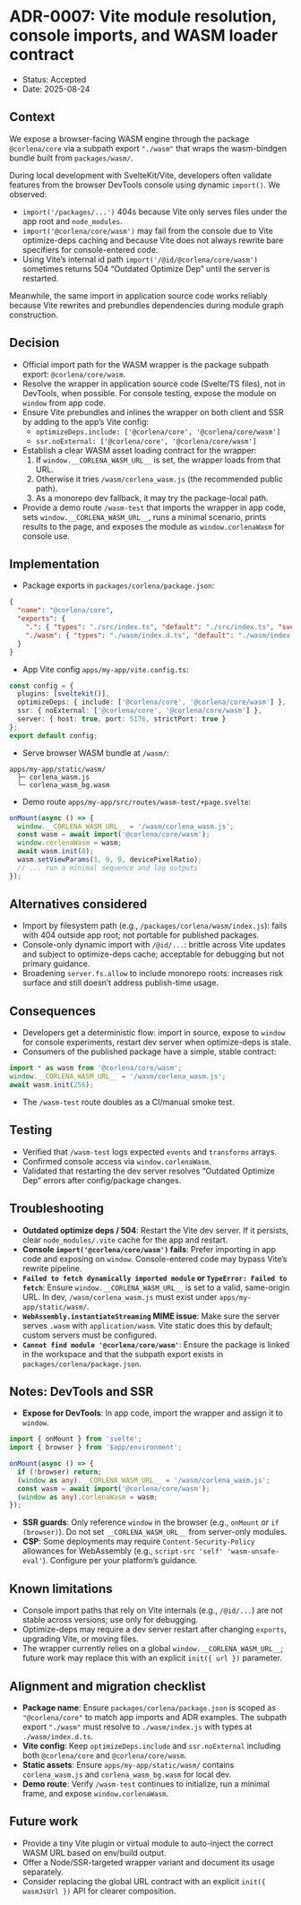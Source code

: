 # ADR-0007: Vite module resolution, console imports, and WASM loader contract

- Status: Accepted
- Date: 2025-08-24

## Context

We expose a browser-facing WASM engine through the package `@corlena/core` via a subpath export `"./wasm"` that wraps the wasm-bindgen bundle built from `packages/wasm/`.

During local development with SvelteKit/Vite, developers often validate features from the browser DevTools console using dynamic `import()`. We observed:

- `import('/packages/...')` 404s because Vite only serves files under the app root and `node_modules`.
- `import('@corlena/core/wasm')` may fail from the console due to Vite optimize-deps caching and because Vite does not always rewrite bare specifiers for console-entered code.
- Using Vite’s internal id path `import('/@id/@corlena/core/wasm')` sometimes returns 504 “Outdated Optimize Dep” until the server is restarted.

Meanwhile, the same import in application source code works reliably because Vite rewrites and prebundles dependencies during module graph construction.

## Decision

- Official import path for the WASM wrapper is the package subpath export: `@corlena/core/wasm`.
- Resolve the wrapper in application source code (Svelte/TS files), not in DevTools, when possible. For console testing, expose the module on `window` from app code.
- Ensure Vite prebundles and inlines the wrapper on both client and SSR by adding to the app’s Vite config:
  - `optimizeDeps.include: ['@corlena/core', '@corlena/core/wasm']`
  - `ssr.noExternal: ['@corlena/core', '@corlena/core/wasm']`
- Establish a clear WASM asset loading contract for the wrapper:
  1) If `window.__CORLENA_WASM_URL__` is set, the wrapper loads from that URL.
  2) Otherwise it tries `/wasm/corlena_wasm.js` (the recommended public path).
  3) As a monorepo dev fallback, it may try the package-local path.
- Provide a demo route `/wasm-test` that imports the wrapper in app code, sets `window.__CORLENA_WASM_URL__`, runs a minimal scenario, prints results to the page, and exposes the module as `window.corlenaWasm` for console use.

## Implementation

- Package exports in `packages/corlena/package.json`:

```json
{
  "name": "@corlena/core",
  "exports": {
    ".": { "types": "./src/index.ts", "default": "./src/index.ts", "svelte": "./src/index.ts" },
    "./wasm": { "types": "./wasm/index.d.ts", "default": "./wasm/index.js" }
  }
}
```

- App Vite config `apps/my-app/vite.config.ts`:

```ts
const config = {
  plugins: [sveltekit()],
  optimizeDeps: { include: ['@corlena/core', '@corlena/core/wasm'] },
  ssr: { noExternal: ['@corlena/core', '@corlena/core/wasm'] },
  server: { host: true, port: 5176, strictPort: true }
};
export default config;
```

- Serve browser WASM bundle at `/wasm/`:

```
apps/my-app/static/wasm/
  ├─ corlena_wasm.js
  └─ corlena_wasm_bg.wasm
```

- Demo route `apps/my-app/src/routes/wasm-test/+page.svelte`:

```ts
onMount(async () => {
  window.__CORLENA_WASM_URL__ = '/wasm/corlena_wasm.js';
  const wasm = await import('@corlena/core/wasm');
  window.corlenaWasm = wasm;
  await wasm.init(8);
  wasm.setViewParams(1, 0, 0, devicePixelRatio);
  // ... run a minimal sequence and log outputs
});
```

## Alternatives considered

- Import by filesystem path (e.g., `/packages/corlena/wasm/index.js`): fails with 404 outside app root; not portable for published packages.
- Console-only dynamic import with `/@id/...`: brittle across Vite updates and subject to optimize-deps cache; acceptable for debugging but not primary guidance.
- Broadening `server.fs.allow` to include monorepo roots: increases risk surface and still doesn’t address publish-time usage.

## Consequences

- Developers get a deterministic flow: import in source, expose to `window` for console experiments, restart dev server when optimize-deps is stale.
- Consumers of the published package have a simple, stable contract:

```ts
import * as wasm from '@corlena/core/wasm';
window.__CORLENA_WASM_URL__ = '/wasm/corlena_wasm.js';
await wasm.init(256);
```

- The `/wasm-test` route doubles as a CI/manual smoke test.

## Testing

- Verified that `/wasm-test` logs expected `events` and `transforms` arrays.
- Confirmed console access via `window.corlenaWasm`.
- Validated that restarting the dev server resolves “Outdated Optimize Dep” errors after config/package changes.

## Troubleshooting

- __Outdated optimize deps / 504__: Restart the Vite dev server. If it persists, clear `node_modules/.vite` cache for the app and restart.
- __Console `import('@corlena/core/wasm')` fails__: Prefer importing in app code and exposing on `window`. Console-entered code may bypass Vite’s rewrite pipeline.
- __`Failed to fetch dynamically imported module` or `TypeError: Failed to fetch`__: Ensure `window.__CORLENA_WASM_URL__` is set to a valid, same-origin URL. In dev, `/wasm/corlena_wasm.js` must exist under `apps/my-app/static/wasm/`.
- __`WebAssembly.instantiateStreaming` MIME issue__: Make sure the server serves `.wasm` with `application/wasm`. Vite static does this by default; custom servers must be configured.
- __`Cannot find module '@corlena/core/wasm'`__: Ensure the package is linked in the workspace and that the subpath export exists in `packages/corlena/package.json`.

## Notes: DevTools and SSR

- __Expose for DevTools__: In app code, import the wrapper and assign it to `window`.

```ts
import { onMount } from 'svelte';
import { browser } from '$app/environment';

onMount(async () => {
  if (!browser) return;
  (window as any).__CORLENA_WASM_URL__ = '/wasm/corlena_wasm.js';
  const wasm = await import('@corlena/core/wasm');
  (window as any).corlenaWasm = wasm;
});
```

- __SSR guards__: Only reference `window` in the browser (e.g., `onMount` or `if (browser)`). Do not set `__CORLENA_WASM_URL__` from server-only modules.
- __CSP__: Some deployments may require `Content-Security-Policy` allowances for WebAssembly (e.g., `script-src 'self' 'wasm-unsafe-eval'`). Configure per your platform’s guidance.

## Known limitations

- Console import paths that rely on Vite internals (e.g., `/@id/...`) are not stable across versions; use only for debugging.
- Optimize-deps may require a dev server restart after changing `exports`, upgrading Vite, or moving files.
- The wrapper currently relies on a global `window.__CORLENA_WASM_URL__`; future work may replace this with an explicit `init({ url })` parameter.

## Alignment and migration checklist

- __Package name__: Ensure `packages/corlena/package.json` is scoped as `"@corlena/core"` to match app imports and ADR examples. The subpath export `"./wasm"` must resolve to `./wasm/index.js` with types at `./wasm/index.d.ts`.
- __Vite config__: Keep `optimizeDeps.include` and `ssr.noExternal` including both `@corlena/core` and `@corlena/core/wasm`.
- __Static assets__: Ensure `apps/my-app/static/wasm/` contains `corlena_wasm.js` and `corlena_wasm_bg.wasm` for local dev.
- __Demo route__: Verify `/wasm-test` continues to initialize, run a minimal frame, and expose `window.corlenaWasm`.

## Future work

- Provide a tiny Vite plugin or virtual module to auto-inject the correct WASM URL based on env/build output.
- Offer a Node/SSR-targeted wrapper variant and document its usage separately.
- Consider replacing the global URL contract with an explicit `init({ wasmJsUrl })` API for clearer composition.
